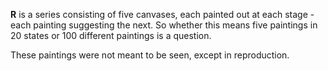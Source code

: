 **R** is a series consisting of five canvases, each painted out at each stage - each painting suggesting the next. So whether this means five paintings in 20 states or 100 different paintings is a question.

These paintings were not meant to be seen, except in reproduction.

